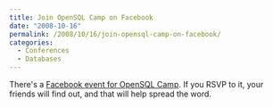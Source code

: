 ```yaml
---
title: Join OpenSQL Camp on Facebook
date: "2008-10-16"
permalink: /2008/10/16/join-opensql-camp-on-facebook/
categories:
  - Conferences
  - Databases
---
```

There's a [Facebook event for OpenSQL Camp][1]. If you RSVP to it, your friends will find out, and that will help spread the word.

 [1]: http://www.facebook.com/event.php?eid=39923743618
